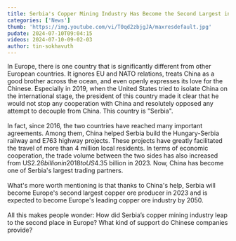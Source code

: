 ```yaml
---
title: Serbia's Copper Mining Industry Has Become the Second Largest in Europe!
categories: ['News']
thumb: 'https://img.youtube.com/vi/T0qd2zbjgJA/maxresdefault.jpg'
pudate: 2024-07-10T09:04:15
videos: 2024-07-10-09-02-03
author: tin-sokhavuth
---
```

In Europe, there is one country that is significantly different from other European countries. It ignores EU and NATO relations, treats China as a good brother across the ocean, and even openly expresses its love for the Chinese. Especially in 2019, when the United States tried to isolate China on the international stage, the president of this country made it clear that he would not stop any cooperation with China and resolutely opposed any attempt to decouple from China. This country is "Serbia".
<br/><br/>
In fact, since 2016, the two countries have reached many important agreements. Among them, China helped Serbia build the Hungary-Serbia railway and E763 highway projects. These projects have greatly facilitated the travel of more than 4 million local residents. In terms of economic cooperation, the trade volume between the two sides has also increased from US$2.26 billion in 2018 to US$4.35 billion in 2023. Now, China has become one of Serbia's largest trading partners.
<br/><br/>
What's more worth mentioning is that thanks to China's help, Serbia will become Europe's second largest copper ore producer in 2023 and is expected to become Europe's leading copper ore industry by 2050.
<br/><br/>
All this makes people wonder: How did Serbia’s copper mining industry leap to the second place in Europe? What kind of support do Chinese companies provide?
